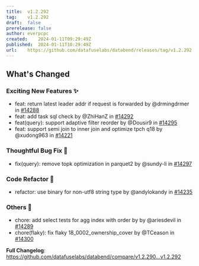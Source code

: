 ```yaml
---
title:	v1.2.292
tag:	v1.2.292
draft:	false
prerelease:	false
author:	everpcpc
created:	2024-01-11T09:29:49Z
published:	2024-01-11T10:29:49Z
url:	https://github.com/datafuselabs/databend/releases/tag/v1.2.292
---
```

<!-- Release notes generated using configuration in .github/release.yml at 8791af15d12b48559c5cfb491e4b23551757fe24 -->

## What's Changed
### Exciting New Features ✨
* feat: return latest leader addr if request is forwarded by @drmingdrmer in [#14288](https://github.com/datafuselabs/databend/pull/14288)
* feat: add task sql check by @ZhiHanZ in [#14292](https://github.com/datafuselabs/databend/pull/14292)
* feat(query): support adaptive filter reorder by @Dousir9 in [#14295](https://github.com/datafuselabs/databend/pull/14295)
* feat: support semi join to inner join and optimize tpch q18 by @xudong963 in [#14221](https://github.com/datafuselabs/databend/pull/14221)
### Thoughtful Bug Fix 🔧
* fix(query): remove topk optimization in parquet2 by @sundy-li in [#14297](https://github.com/datafuselabs/databend/pull/14297)
### Code Refactor 🎉
* refactor: use binary for non-utf8 string type by @andylokandy in [#14235](https://github.com/datafuselabs/databend/pull/14235)
### Others 📒
* chore: add select tests for agg index with order by by @ariesdevil in [#14289](https://github.com/datafuselabs/databend/pull/14289)
* chore(flaky): fix flaky 18_0002_ownership_cover by @TCeason in [#14300](https://github.com/datafuselabs/databend/pull/14300)


**Full Changelog**: https://github.com/datafuselabs/databend/compare/v1.2.290...v1.2.292
